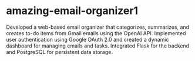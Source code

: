 # amazing-email-organizer1
Developed a web-based email organizer that categorizes, summarizes, and creates to-do items from Gmail emails using the OpenAI API. Implemented user authentication using Google OAuth 2.0 and created a dynamic dashboard for managing emails and tasks. Integrated Flask for the backend and PostgreSQL for persistent data storage.
